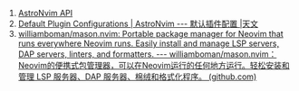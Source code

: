 1. [AstroNvim API](https://api.astronvim.com/)
2. [Default Plugin Configurations | AstroNvim --- 默认插件配置 |天文](https://astronvim.com/Configuration/plugin_defaults)
3. [williamboman/mason.nvim: Portable package manager for Neovim that runs everywhere Neovim runs. Easily install and manage LSP servers, DAP servers, linters, and formatters. --- williamboman/mason.nvim：Neovim的便携式包管理器，可以在Neovim运行的任何地方运行。轻松安装和管理 LSP 服务器、DAP 服务器、棉绒和格式化程序。 (github.com)](https://github.com/williamboman/mason.nvim#introduction)